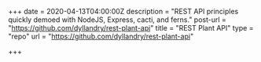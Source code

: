 +++
date = 2020-04-13T04:00:00Z
description = "REST API principles quickly demoed with NodeJS, Express, cacti, and ferns."
post-url = "https://github.com/dyllandry/rest-plant-api"
title = "REST Plant API"
type = "repo"
url = "https://github.com/dyllandry/rest-plant-api"

+++
